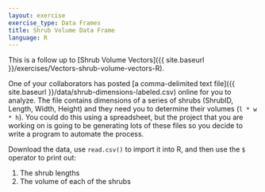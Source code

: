 ```yaml
---
layout: exercise
exercise_type: Data Frames
title: Shrub Volume Data Frame
language: R
---
```


This is a follow up to [Shrub Volume Vectors]({{ site.baseurl }}/exercises/Vectors-shrub-volume-vectors-R).

One of your collaborators has posted [a comma-delimited text
file]({{ site.baseurl }}/data/shrub-dimensions-labeled.csv)
online for you to analyze. The file contains dimensions of a series of
shrubs (ShrubID, Length, Width, Height) and they need you to determine
their volumes (`l * w * h`). You could do this using a spreadsheet, but the 
project that you are working on is going to be generating lots of these files so
you decide to write a program to automate the process.

Download the data, use `read.csv()` to import it into R, and then use the `$` operator to print out:

1. The shrub lengths
2. The volume of each of the shrubs
